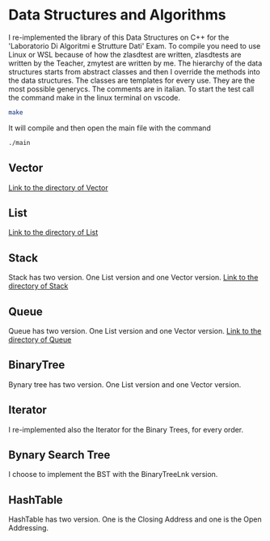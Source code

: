 # Data Structures and Algorithms
I re-implemented the library of this Data Structures on C++ for the 'Laboratorio Di Algoritmi e Strutture Dati' Exam.
To compile you need to use Linux or WSL because of how the zlasdtest are written, zlasdtests are written by the Teacher, zmytest are written by me. 
The hierarchy of the data structures starts from abstract classes and then I override the methods into the data structures.
The classes are templates for every use. They are the most possible generycs.
The comments are in italian.
To start the test call the command make in the linux terminal on vscode.

```bash
make
```
It will compile and then open the main file with the command

```bash
./main
```

## Vector
[Link to the directory of Vector](https://github.com/taekwondodev/DataStructures_and_Algorithms/tree/main/Vector_List_Stack_Queue/vector)

## List
[Link to the directory of List](https://github.com/taekwondodev/DataStructures_and_Algorithms/tree/main/Vector_List_Stack_Queue/list)

## Stack
Stack has two version. One List version and one Vector version.
[Link to the directory of Stack](https://github.com/taekwondodev/DataStructures_and_Algorithms/tree/main/Vector_List_Stack_Queue/stack)

## Queue
Queue has two version. One List version and one Vector version.
[Link to the directory of Queue](https://github.com/taekwondodev/DataStructures_and_Algorithms/tree/main/Vector_List_Stack_Queue/queue)

## BinaryTree
Bynary tree has two version. One List version and one Vector version.

## Iterator
I re-implemented also the Iterator for the Binary Trees, for every order.

## Bynary Search Tree
I choose to implement the BST with the BinaryTreeLnk version.

## HashTable
HashTable has two version. One is the Closing Address and one is the Open Addressing.
